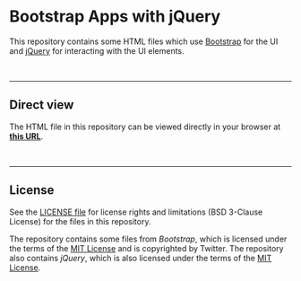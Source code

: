 # Bootstrap Apps with jQuery #

This repository contains some HTML files which use [Bootstrap](https://getbootstrap.com/) for the UI and [jQuery](https://jquery.com/) for interacting with the UI elements.

<br>

----
## Direct view ##

The HTML file in this repository can be viewed directly in your browser at [**this URL**](https://mdecker-mobilecomputing.github.io/HTML_BootstrapUndJQuery/index.html).

<br>

----
## License ##

See the [LICENSE file](LICENSE.md) for license rights and limitations (BSD 3-Clause License) for the files in this repository.

The repository contains some files from *Bootstrap*, which is licensed under the terms of the [MIT License](https://getbootstrap.com/docs/4.4/about/license/) and is copyrighted by Twitter.
The repository also contains *jQuery*, which is also licensed under the terms of the [MIT License](https://jquery.org/license/).

<br>

